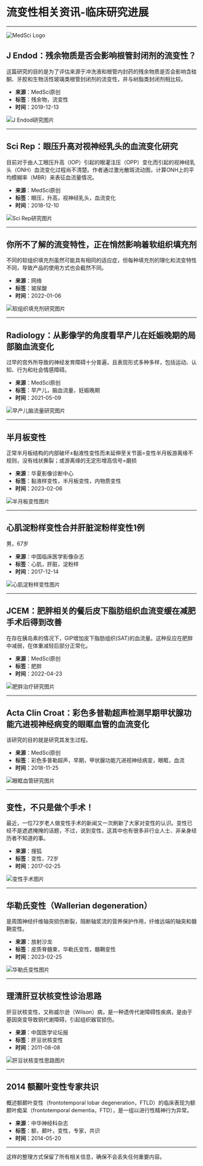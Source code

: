 # 流变性相关资讯-临床研究进展

---

![MedSci Logo](https://static.medsci.cn/public-image/ms-image/416a6450-b970-11ec-a1b8-6123b3ff61ea_logo3.png)

## J Endod：残余物质是否会影响根管封闭剂的流变性？

这篇研究的目的是为了评估来源于冲洗液和根管内封药的残余物质是否会影响含硅酮、牙胶和生物活性玻璃类根管封闭剂的流变性，并与树脂类封闭剂相比较。

- **来源**：MedSci原创
- **标签**：残余物，流变性
- **时间**：2019-12-13

![J Endod研究图片](https://img.medsci.cn/webeditor/uploadfile/201912/20191213140655372.jpg?imageMogr2/format/webp)

---

## Sci Rep：眼压升高对视神经乳头的血流变化研究

目前对于由人工眼压升高（IOP）引起的眼灌注压（OPP）变化而引起的视神经乳头（ONH）血流变化过程尚不清楚。作者通过激光散斑流动图，计算ONH上的平均模糊率（MBR）来表征血流量情况。

- **来源**：MedSci原创
- **标签**：眼压，升高，视神经乳头，血流变化
- **时间**：2018-12-10

![Sci Rep研究图片](https://img.medsci.cn/webeditor/uploadfile/201812/20181210211534581.jpg?imageMogr2/format/webp)

---

## 你所不了解的流变特性，正在悄然影响着软组织填充剂

不同的软组织填充剂虽然可能具有相同的适应症，但每种填充剂的理化和流变特性不同，导致产品的使用方式也会截然不同。

- **来源**：网络
- **标签**：玻尿酸
- **时间**：2022-01-06

![软组织填充剂研究图片](https://img.medsci.cn/202216/1641435556167_5552845.jpg?imageMogr2/format/webp)

---

## Radiology：从影像学的角度看早产儿在妊娠晚期的局部脑血流变化

过早的宫外所导致的神经发育障碍十分普遍，且表现形式多种多样，包括运动、认知、行为和社会情感障碍。

- **来源**：MedSci原创
- **标签**：早产儿，脑血流量，妊娠晚期
- **时间**：2021-05-09

![早产儿脑流量研究图片](https://img.medsci.cn/article/show_article.do?id=3d2121105122)

---

## 半月板变性

正常半月板结构的内部破坏±黏液性变性而未延伸至关节面=变性半月板游离缘不规则，没有线状撕裂；或游离缘的无定形增高信号=磨损

- **来源**：华夏影像诊断中心
- **标签**：黏液样变性，半月板变性，内物质变性
- **时间**：2023-02-06

![半月板变性图片](https://img.medsci.cn/images/20230111/044351a51fc044ac9913a3259d8a73a1.jpg?imageMogr2/format/webp)

---

## 心肌淀粉样变性合并肝脏淀粉样变性1例

男，67岁

- **来源**：中国临床医学影像杂志
- **标签**：心肌，肝脏，淀粉样
- **时间**：2017-12-14

![心肌淀粉样变性图片](https://img.medsci.cn/webeditor/uploadfile/201712/20171214124236530.png?imageMogr2/format/webp)

---

## JCEM：肥胖相关的餐后皮下脂肪组织血流变缓在减肥手术后得到改善

在存在胰岛素的情况下，GIP增加皮下脂肪组织(SAT)的血流量。这种反应在肥胖中减弱，在体重减轻后部分正常化。

- **来源**：MedSci原创
- **标签**：肥胖
- **时间**：2022-04-23

![肥胖治疗研究图片](https://img.medsci.cn/Random/160513164149-03-manila-street-food-congress-exlarge-169.jpg?imageMogr2/format/webp)

---

## Acta Clin Croat：彩色多普勒超声检测早期甲状腺功能亢进视神经病变的眼眶血管的血流变化

该研究的目的就是研究其发生过程。

- **来源**：MedSci原创
- **标签**：彩色多普勒超声，早期，甲状腺功能亢进视神经病变，眼眶，血流
- **时间**：2018-11-25

![眼眶血管研究图片](https://img.medsci.cn/webeditor/uploadfile/201811/20181125231412755.jpg?imageMogr2/format/webp)

---

## 变性，不只是做个手术！

最近，一位72岁老人做变性手术的新闻又一次刷新了大家对变性的认识。变性已经不是遮遮掩掩的话题，不过，说到变性，这其中也有很多非行业人士、非亲身经历者不知道的事。

- **来源**：搜狐
- **标签**：变性，72岁
- **时间**：2017-02-25

![变性手术图片](https://img.medsci.cn/webeditor/uploadfile/201702/20170225185205761.jpg?imageMogr2/format/webp)

---

## 华勒氏变性（Wallerian degeneration）

是周围神经纤维轴突损伤断裂，阻断轴浆流的营养保护作用，纤维远端的轴突和髓鞘变性。

- **来源**：放射沙龙
- **标签**：皮质脊髓束，华勒氏变性，髓鞘变性
- **时间**：2023-02-25

![华勒氏变性图片](https://img.medsci.cn/article/show_article.do?id=683ee606468a)

---

## 理清肝豆状核变性诊治思路

肝豆状核变性，又称威尔逊（Wilson）病，是一种遗传代谢障碍性疾病，是由于基因突变导致铜代谢障碍，引起组织器官损伤。

- **来源**：中国医学论坛报
- **标签**：肝豆状核变性
- **时间**：2011-08-08

![肝豆状核变性思路图片](https://img.medsci.cn/article/show_article.do?id=957029e9e8)

---

## 2014 额颞叶变性专家共识

概述额颞叶变性（frontotemporal lobar degeneration，FTLD）的临床表现为额颞叶痴呆（frontotemporal dementia，FTD），是一组以进行性精神行为异常。

- **来源**：中华神经科杂志
- **标签**：额，颞叶，变性，专家，共识
- **时间**：2014-05-20

---

这样的整理方式保留了所有相关信息，确保不会丢失任何重要内容。